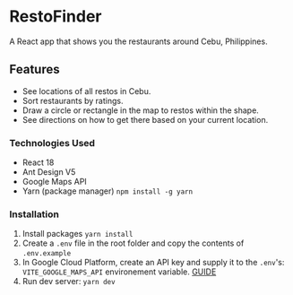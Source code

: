 # RestoFinder

A React app that shows you the restaurants around Cebu, Philippines.

## Features

- See locations of all restos in Cebu.
- Sort restaurants by ratings.
- Draw a circle or rectangle in the map to restos within the shape.
- See directions on how to get there based on your current location.

### Technologies Used

- React 18
- Ant Design V5
- Google Maps API
- Yarn (package manager) `npm install -g yarn`

### Installation

1. Install packages `yarn install`
2. Create a `.env` file in the root folder and copy the contents of `.env.example`
3. In Google Cloud Platform, create an API key and supply it to the `.env`'s: `VITE_GOOGLE_MAPS_API` environement variable. [GUIDE](https://developers.google.com/maps/documentation/embed/get-api-key#:~:text=Go%20to%20the%20Google%20Maps%20Platform%20%3E%20Credentials%20page.&text=On%20the%20Credentials%20page%2C%20click,Click%20Close.)
4. Run dev server: `yarn dev`
